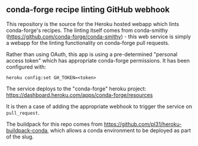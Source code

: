 conda-forge recipe linting GitHub webhook
-----------------------------------------

This repository is the source for the Heroku hosted webapp which lints conda-forge's recipes.
The linting itself comes from conda-smithy (https://github.com/conda-forge/conda-smithy) - this web
service is simply a webapp for the linting functionality on conda-forge pull requests.

Rather than using OAuth, this app is using a pre-determined "personal access token" which has
appropriate conda-forge permissions. It has been configured with:

    heroku config:set GH_TOKEN=<token>

The service deploys to the "conda-forge" heroku project: https://dashboard.heroku.com/apps/conda-forge/resources

It is then a case of adding the appropriate webhook to trigger the service on ``pull_request``.

The buildpack for this repo comes from https://github.com/pl31/heroku-buildpack-conda, which allows a conda
environment to be deployed as part of the slug.
 
 
